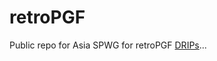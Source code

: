 # retroPGF

Public repo for Asia SPWG for retroPGF [DRIPs](https://fil-retropgf.notion.site/Round-2-How-to-use-DRIPs-114d0d646da1808c84eaca0751029519)...
